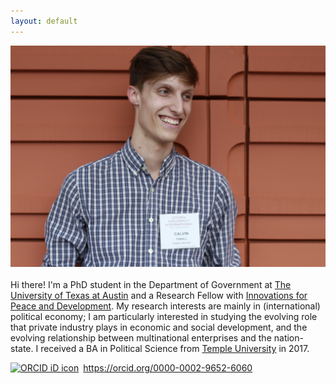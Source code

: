 ```yaml
---
layout: default
---
```

![trying](/assets/Thrall_Calvin_Pic.jpg)<br><br>
Hi there! I'm a PhD student in the Department of Government at [The University of Texas at Austin](https://liberalarts.utexas.edu/government/) and a Research Fellow with [Innovations for Peace and Development](http://www.ipdutexas.org/). My research interests are mainly in (international) political economy; I am particularly interested in studying the evolving role that private industry plays in economic and social development, and the evolving relationship between multinational enterprises and the nation-state. I received a BA in Political Science from [Temple University](https://www.temple.edu/) in 2017. <div itemscope itemtype="https://schema.org/Person"><a itemprop="sameAs" content="https://orcid.org/0000-0002-9652-6060" href="https://orcid.org/0000-0002-9652-6060" target="orcid.widget" rel="noopener noreferrer" style="vertical-align:top;"><img src="https://orcid.org/sites/default/files/images/orcid_16x16.png" style="width:1em;margin-right:.5em;" alt="ORCID iD icon">https://orcid.org/0000-0002-9652-6060</a></div>

